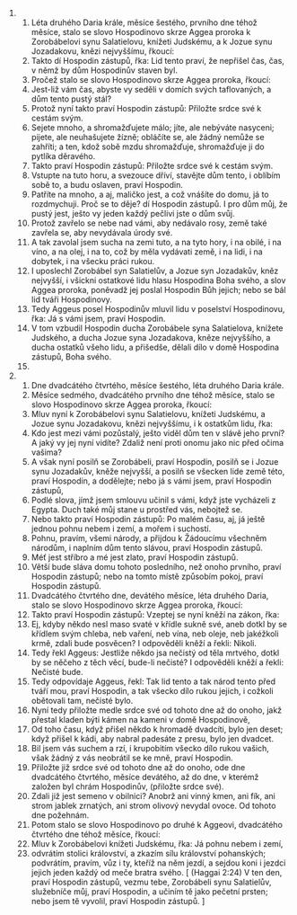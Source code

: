 <ol>
  <li>
    <ol>
      <li>Léta druhého Daria krále, měsíce šestého, prvního dne téhož měsíce, stalo se slovo Hospodinovo skrze Aggea proroka k Zorobábelovi synu Salatielovu, knížeti Judskému, a k Jozue synu Jozadakovu, knězi nejvyššímu, řkoucí:</li>
      <li>Takto dí Hospodin zástupů, řka: Lid tento praví, že nepřišel čas, čas, v němž by dům Hospodinův staven byl.</li>
      <li>Pročež stalo se slovo Hospodinovo skrze Aggea proroka, řkoucí:</li>
      <li>Jest-liž vám čas, abyste vy seděli v domích svých taflovaných, a dům tento pustý stál?</li>
      <li>Protož nyní takto praví Hospodin zástupů: Přiložte srdce své k cestám svým.</li>
      <li>Sejete mnoho, a shromažďujete málo; jíte, ale nebýváte nasyceni; pijete, ale neuhašujete žízně; obláčíte se, ale žádný nemůže se zahříti; a ten, kdož sobě mzdu shromažďuje, shromažďuje ji do pytlíka děravého.</li>
      <li>Takto praví Hospodin zástupů: Přiložte srdce své k cestám svým.</li>
      <li>Vstupte na tuto horu, a svezouce dříví, stavějte dům tento, i oblíbím sobě to, a budu oslaven, praví Hospodin.</li>
      <li>Patříte na mnoho, a aj, maličko jest, a což vnášíte do domu, já to rozdmychuji. Proč se to děje? dí Hospodin zástupů. I pro dům můj, že pustý jest, ješto vy jeden každý pečlivi jste o dům svůj.</li>
      <li>Protož zavřelo se nebe nad vámi, aby nedávalo rosy, země také zavřela se, aby nevydávala úrody své.</li>
      <li>A tak zavolal jsem sucha na zemi tuto, a na tyto hory, i na obilé, i na víno, a na olej, i na to, což by měla vydávati země, i na lidi, i na dobytek, i na všecku práci rukou.</li>
      <li>I uposlechl Zorobábel syn Salatielův, a Jozue syn Jozadakův, kněz nejvyšší, i všickni ostatkové lidu hlasu Hospodina Boha svého, a slov Aggea proroka, poněvadž jej poslal Hospodin Bůh jejich; nebo se bál lid tváři Hospodinovy.</li>
      <li>Tedy Aggeus posel Hospodinův mluvil lidu v poselství Hospodinovu, řka: Já s vámi jsem, praví Hospodin.</li>
      <li>V tom vzbudil Hospodin ducha Zorobábele syna Salatielova, knížete Judského, a ducha Jozue syna Jozadakova, kněze nejvyššího, a ducha ostatků všeho lidu, a přišedše, dělali dílo v domě Hospodina zástupů, Boha svého.</li>
      <li></li>
    </ol>
  </li>
  <li>
    <ol>
      <li>Dne dvadcátého čtvrtého, měsíce šestého, léta druhého Daria krále.</li>
      <li>Měsíce sedmého, dvadcátého prvního dne téhož měsíce, stalo se slovo Hospodinovo skrze Aggea proroka, řkoucí:</li>
      <li>Mluv nyní k Zorobábelovi synu Salatielovu, knížeti Judskému, a Jozue synu Jozadakovu, knězi nejvyššímu, i k ostatkům lidu, řka:</li>
      <li>Kdo jest mezi vámi pozůstalý, ješto viděl dům ten v slávě jeho první? A jaký vy jej nyní vidíte? Zdaliž není proti onomu jako nic před očima vašima?</li>
      <li>A však nyní posilň se Zorobábeli, praví Hospodin, posilň se i Jozue synu Jozadakův, kněže nejvyšší, a posilň se všecken lide země této, praví Hospodin, a dodělejte; nebo já s vámi jsem, praví Hospodin zástupů,</li>
      <li>Podlé slova, jímž jsem smlouvu učinil s vámi, když jste vycházeli z Egypta. Duch také můj stane u prostřed vás, nebojtež se.</li>
      <li>Nebo takto praví Hospodin zástupů: Po malém času, aj, já ještě jednou pohnu nebem i zemí, a mořem i suchostí.</li>
      <li>Pohnu, pravím, všemi národy, a přijdou k Žádoucímu všechněm národům, i naplním dům tento slávou, praví Hospodin zástupů.</li>
      <li>Méť jest stříbro a mé jest zlato, praví Hospodin zástupů.</li>
      <li>Větší bude sláva domu tohoto posledního, než onoho prvního, praví Hospodin zástupů; nebo na tomto místě způsobím pokoj, praví Hospodin zástupů.</li>
      <li>Dvadcátého čtvrtého dne, devátého měsíce, léta druhého Daria, stalo se slovo Hospodinovo skrze Aggea proroka, řkoucí:</li>
      <li>Takto praví Hospodin zástupů: Vzeptej se nyní kněží na zákon, řka:</li>
      <li>Ej, kdyby někdo nesl maso svaté v křídle sukně své, aneb dotkl by se křídlem svým chleba, neb vaření, neb vína, neb oleje, neb jakéžkoli krmě, zdali bude posvěcen? I odpověděli kněží a řekli: Nikoli.</li>
      <li>Tedy řekl Aggeus: Jestliže někdo jsa nečistý od těla mrtvého, dotkl by se něčeho z těch věcí, bude-li nečisté? I odpověděli kněží a řekli: Nečisté bude.</li>
      <li>Tedy odpovídaje Aggeus, řekl: Tak lid tento a tak národ tento před tváří mou, praví Hospodin, a tak všecko dílo rukou jejich, i cožkoli obětovali tam, nečisté bylo.</li>
      <li>Nyní tedy přiložte medle srdce své od tohoto dne až do onoho, jakž přestal kladen býti kámen na kameni v domě Hospodinově,</li>
      <li>Od toho času, když přišel někdo k hromadě dvadcíti, bylo jen deset; když přišel k kádi, aby nabral padesáte z presu, bylo jen dvadcet.</li>
      <li>Bil jsem vás suchem a rzí, i krupobitím všecko dílo rukou vašich, však žádný z vás neobrátil se ke mně, praví Hospodin.</li>
      <li>Přiložte již srdce své od tohoto dne až do onoho, ode dne dvadcátého čtvrtého, měsíce devátého, až do dne, v kterémž založen byl chrám Hospodinův, (přiložte srdce své).</li>
      <li>Zdali již jest semeno v obilnici? Anobrž ani vinný kmen, ani fík, ani strom jablek zrnatých, ani strom olivový nevydal ovoce. Od tohoto dne požehnám.</li>
      <li>Potom stalo se slovo Hospodinovo po druhé k Aggeovi, dvadcátého čtvrtého dne téhož měsíce, řkoucí:</li>
      <li>Mluv k Zorobábelovi knížeti Judskému, řka: Já pohnu nebem i zemí,</li>
      <li>odvrátím stolici království, a zkazím sílu království pohanských; podvrátím, pravím, vůz i ty, kteříž na něm jezdí, a sejdou koni i jezdci jejich jeden každý od meče bratra svého. [ (Haggai 2:24) V ten den, praví Hospodin zástupů, vezmu tebe, Zorobábeli synu Salatielův, služebníče můj, praví Hospodin, a učiním tě jako pečetní prsten; nebo jsem tě vyvolil, praví Hospodin zástupů. ]</li>
    </ol>
  </li>
</ol>